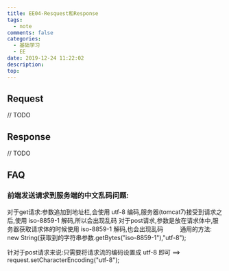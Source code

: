 ```yaml
---
title: EE04-Resquest和Response
tags:
  - note
comments: false
categories:
  - 基础学习
  - EE
date: 2019-12-24 11:22:02
description:
top:
---
```


## Request

// TODO

## Response

// TODO

## FAQ

### 前端发送请求到服务端的中文乱码问题:

对于get请求:参数追加到地址栏,会使用 utf-8 编码,服务器(tomcat7)接受到请求之后,使用 iso-8859-1 解码,所以会出现乱码
对于post请求,参数是放在请求体中,服务器获取请求体的时候使用 iso-8859-1 解码,也会出现乱码
        
通用的方法: new String(获取到的字符串参数.getBytes("iso-8859-1"),"utf-8");

针对于post请求来说:只需要将请求流的编码设置成 utf-8 即可 ==> request.setCharacterEncoding("utf-8"); 